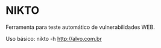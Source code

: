 # NIKTO

Ferramenta para teste automático de vulnerabilidades WEB.

Uso básico:
nikto -h http://alvo.com.br
